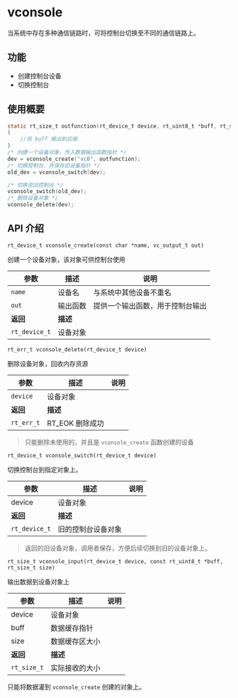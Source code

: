 # vconsole

当系统中存在多种通信链路时，可将控制台切换至不同的通信链路上。

## 功能

- 创建控制台设备
- 切换控制台

## 使用概要

```c
static rt_size_t outfunction(rt_device_t device, rt_uint8_t *buff, rt_size_t size)
{
    //将 buff 输出到后端
}
/* 创建一个设备对象，传入数据输出函数指针 */
dev = vconsole_create("vc0", outfunction);
/* 切换控制台，并保存旧设备指针 */
old_dev = vconsole_switch(dev);
```

```c
/* 切换至旧控制台 */
vconsole_switch(old_dev);
/* 删除设备对象 */
vconsole_delete(dev);
```

## API 介绍

`rt_device_t vconsole_create(const char *name, vc_output_t out)`

创建一个设备对象，该对象可供控制台使用

| 参数 | 描述 | 说明 |
| ---- | ----| ---- |
| `name` |  设备名 | 与系统中其他设备不重名 |
| `out` | 输出函数 | 提供一个输出函数，用于控制台输出 |
| **返回** | **描述** | 
| `rt_device_t` | 设备对象 |

`rt_err_t vconsole_delete(rt_device_t device)`

删除设备对象，回收内存资源

| 参数 | 描述 | 说明 |
| ---- | ----| ---- |
| `device` |  设备对象 |  |
| **返回** | **描述** | 
| `rt_err_t` | RT_EOK 删除成功 |

> 只能删除未使用的，并且是 `vconsole_create` 函数创建的设备

`rt_device_t vconsole_switch(rt_device_t device)`

切换控制台到指定对象上。

| 参数 | 描述 | 说明 |
| ---- | ----| ---- |
| device | 设备对象 | |
| **返回** | **描述** | 
| `rt_device_t` | 旧的控制台设备对象 |

> 返回的旧设备对象，调用者保存，方便后续切换到旧的设备对象上。

`rt_size_t vconsole_input(rt_device_t device, const rt_uint8_t *buff, rt_size_t size)`

输出数据到设备对象上

| 参数 | 描述 | 说明 |
| ---- | ----| ---- |
| device | 设备对象 | |
| buff | 数据缓存指针 | |
| size | 数据缓存区大小 | |
| **返回** | **描述** | 
| `rt_size_t` | 实际接收的大小 |

只能将数据灌到 `vconsole_create` 创建的对象上。
